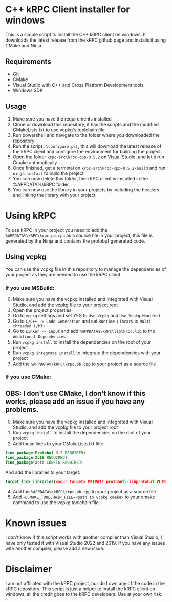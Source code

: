 # C++ kRPC Client installer for windows

This is a simple script to install the C++ kRPC client on windows. It downloads the latest release from the kRPC github page and installs it using CMake and Ninja.

## Requirements

- Git
- CMake
- Visual Studio with C++ and Cross Platform Development tools
- Windows SDK

## Usage

1. Make sure you have the requirements installed
2. Clone or download this repository, it has the scripts and the modified CMakeLists.txt to use vcpkg's toolchain file
3. Run powershell and navigate to the folder where you downloaded the repository
4. Run the script `.\configure.ps1`, this will download the latest release of the kRPC client and configure the environment for building the project
5. Open the folder `krpc-src\krpc-cpp-0.5.2` on Visual Studio, and let it run Cmake automatically
6. Once finished, get a terminal on `krpc-src\krpc-cpp-0.5.2\build` and run `ninja install` to build the project
7. You can now delete this folder, the kRPC client is installed in the %APPDATA%\kRPC folder.
8. You can now use the library in your projects by including the headers and linking the library with your project.

# Using kRPC

To use kRPC in your project you need to add the `%APPDATA%\kRPC\krpc.pb.cpp` as a source file in your project, this file is generated by the Ninja and contains the protobuf generated code.

## Using vcpkg

You can use the vcpkg file in this repository to manage the dependencies of your project as they are needed to use the kRPC client.

### If you use MSBuild:

0. Make sure you have the vcpkg installed and integrated with Visual Studio, and add the vcpkg file to your project root
1. Open the project properties
2. Go to `vcpkg` settings and set YES to `Use Vcpkg` and `Use Vcpkg Manifest`
3. Go to `C/C++ -> Code Generation` and set `Runtime Library` to `Multi-threaded (/MT)`
4. Go to `Linker -> Input` and add `%APPDATA%\kRPC\lib\krpc.lib` to the `Additional Dependencies`
5. Run `vcpkg install` to install the dependencies on the root of your project
6. Run `vcpkg integrate install` to integrate the dependencies with your project
7. Add the `%APPDATA%\kRPC\krpc.pb.cpp` to your project as a source file

### If you use CMake:

## OBS: I don't use CMake, I don't know if this works, please add an issue if you have any problems.

0. Make sure you have the vcpkg installed and integrated with Visual Studio, and add the vcpkg file to your project root
1. Run `vcpkg install` to install the dependencies on the root of your project
2. Add these lines to your CMakeLists.txt file:

```cmake
find_package(Protobuf 3.2 REQUIRED)
find_package(ZLIB REQUIRED)
find_package(asio CONFIG REQUIRED)
```

And add the libraries to your target:

```cmake
target_link_libraries(<your target> PRIVATE protobuf::libprotobuf ZLIB::ZLIB)
```

4. Add the `%APPDATA%\kRPC\krpc.pb.cpp` to your project as a source file
5. Add `-DCMAKE_TOOLCHAIN_FILE=<path to vcpkg.cmake>` to your cmake command to use the vcpkg toolchain file

# Known issues

I don't know if this script works with another compiler than Visual Studio, I have only tested it with Visual Studio 2022 and 2019. If you have any issues with another compiler, please add a new issue.

# Disclaimer

I am not affiliated with the kRPC project, nor do I own any of the code in the kRPC repository. This script is just a helper to install the kRPC client on windows, all the credit goes to the kRPC developers. Use at your own risk.
